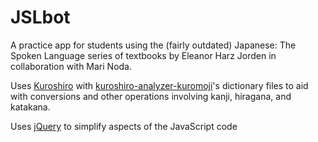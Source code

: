 # JSLbot
A practice app for students using the (fairly outdated) Japanese: The Spoken Language series of textbooks by Eleanor Harz Jorden in collaboration with Mari Noda.

Uses [Kuroshiro](https://github.com/hexenq/kuroshiro) with [kuroshiro-analyzer-kuromoji](https://github.com/hexenq/kuroshiro-analyzer-kuromoji)'s dictionary files to aid with conversions and other operations involving kanji, hiragana, and katakana.

Uses [jQuery](https://github.com/jquery/jquery) to simplify aspects of the JavaScript code